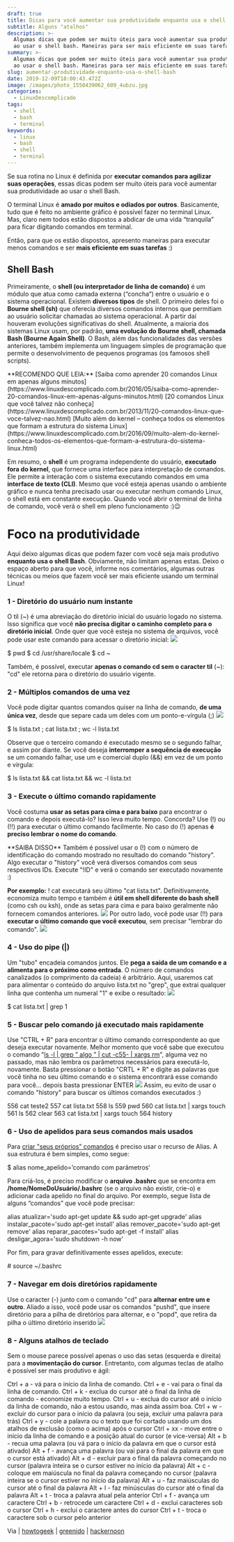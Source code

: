 ```yaml
---
draft: true
title: Dicas para você aumentar sua produtividade enquanto usa o shell Bash
subtitle: Alguns "atalhos"
description: >-
  Algumas dicas que podem ser muito úteis para você aumentar sua produtividade
  ao usar o shell bash. Maneiras para ser mais eficiente em suas tarefas.
summary: >-
  Algumas dicas que podem ser muito úteis para você aumentar sua produtividade
  ao usar o shell bash. Maneiras para ser mais eficiente em suas tarefas.
slug: aumentar-produtividade-enquanto-usa-o-shell-bash
date: 2019-12-09T18:00:43.472Z
image: /images/photo_1550439062_609_4ubzu.jpg
categories:
  - LinuxDescomplicado
tags:
  - shell
  - bash
  - terminal
keywords:
  - linux
  - bash
  - shell
  - terminal
---
```

Se sua rotina no Linux é definida por **executar comandos para agilizar suas operações**, essas dicas podem ser muito úteis para você aumentar sua produtividade ao usar o shell Bash. 

O terminal Linux é **amado por muitos e odiados por outros**. Basicamente, tudo que é feito no ambiente gráfico é possível fazer no terminal Linux. Mas, claro nem todos estão dispostos a abdicar de uma vida “tranquila” para ficar digitando comandos em terminal. 

Então, para que os estão dispostos, apresento maneiras para executar menos comandos e ser **mais eficiente em suas tarefas** :)

## Shell Bash

Primeiramente, o **shell (ou interpretador de linha de comando)** é um módulo que atua como camada externa (“concha“) entre o usuário e o sistema operacional. Existem **diversos tipos** de shell. O primeiro deles foi o **Bourne shell (sh)** que oferecia diversos comandos internos que permitiam ao usuário solicitar chamadas ao sistema operacional. A partir daí houveram evoluções significativas do shell. Atualmente, a maioria dos sistemas Linux usam, por padrão, **uma evolução do Bourne shell, chamada Bash (Bourne Again Shell)**. O Bash, além das funcionalidades das versões anteriores, também implementa um linguagem simples de programação que permite o desenvolvimento de pequenos programas (os famosos shell scripts).

<div class="yellow-box">**RECOMENDO QUE LEIA:** [Saiba como aprender 20 comandos Linux em apenas alguns minutos](https://www.linuxdescomplicado.com.br/2016/05/saiba-como-aprender-20-comandos-linux-em-apenas-alguns-minutos.html) [20 comandos Linux que você talvez não conheça](https://www.linuxdescomplicado.com.br/2013/11/20-comandos-linux-que-voce-talvez-nao.html) [Muito além do kernel – conheça todos os elementos que formam a estrutura do sistema Linux](https://www.linuxdescomplicado.com.br/2016/09/muito-alem-do-kernel-conheca-todos-os-elementos-que-formam-a-estrutura-do-sistema-linux.html)</div>

Em resumo, o **shell** é um programa independente do usuário, **executado fora do kernel**, que fornece uma interface para interpretação de comandos. Ele permite a interação com o sistema executando comandos em uma **interface de texto (CLI)**. Mesmo que você esteja apenas usando o ambiente gráfico e nunca tenha precisado usar ou executar nenhum comando Linux, o shell está em constante execução. Quando você abrir o terminal de linha de comando, você verá o shell em pleno funcionamento :)😉

# Foco na produtividade

Aqui deixo algumas dicas que podem fazer com você seja mais produtivo **enquanto usa o shell Bash**. Obviamente, não limitam apenas estas. Deixo o espaço aberto para que você, informe nos comentários, algumas outras técnicas ou meios que fazem você ser mais eficiente usando um terminal Linux!

### **1 - Diretório do usuário num instante**

O til (~) é uma abreviação do diretório inicial do usuário logado no sistema. Isso significa que você **não precisa digitar o caminho completo para o diretório inicial**. Onde quer que você esteja no sistema de arquivos, você pode usar este comando para acessar o diretório inicial: ![](https://www.linuxdescomplicado.com.br/wp-content/uploads/2019/09/dica-1.gif)

<div class="terminal-widget">$ pwd $ cd /usr/share/locale $ cd ~</div>

Também, é possível, executar **apenas o comando cd sem o caracter til** (~): "cd" ele retorna para o diretório do usuário vigente.

### **2 - Múltiplos comandos de uma vez**

Você pode digitar quantos comandos quiser na linha de comando, **de uma única vez**, desde que separe cada um deles com um ponto-e-vírgula (;) ![](https://www.linuxdescomplicado.com.br/wp-content/uploads/2019/09/dica-2.gif)

<div class="terminal-widget">$ ls lista.txt ; cat lista.txt ; wc -l lista.txt</div>

Observe que o terceiro comando é executado mesmo se o segundo falhar, e assim por diante. Se você deseja **interromper a sequência de execução** se um comando falhar, use um e comercial duplo (&&) em vez de um ponto e vírgula:

<div class="terminal-widget">$ ls lista.txt && cat lista.txt && wc -l lista.txt</div>

### **3 - Execute o último comando rapidamente**

Você costuma **usar as setas para cima e para baixo** para encontrar o comando e depois executá-lo? Isso leva muito tempo. Concorda? Use (!) ou (!!) para executar o último comando facilmente. No caso do (!) apenas **é preciso lembrar o nome do comando**.

<div class="social-connect-widget">**SAIBA DISSO** Também é possível usar o (!) com o número de identificação do comando mostrado no resultado do comando "history". Algo executar o "history" você verá diversos comandos com seus respectivos IDs. Execute "!ID" e verá o comando ser executado novamente :)</div>

**Por exemplo:** ! cat executará seu último "cat lista.txt". Definitivamente, economiza muito tempo e também é **útil em shell diferente do bash shell** (como csh ou ksh), onde as setas para cima e para baixo geralmente não fornecem comandos anteriores. ![](https://www.linuxdescomplicado.com.br/wp-content/uploads/2019/09/dica-3.gif) Por outro lado, você pode usar (!!) para **executar o último comando que você executou**, sem precisar "lembrar do comando". ![](https://www.linuxdescomplicado.com.br/wp-content/uploads/2019/09/dica-4.gif)

### **4 - Uso do pipe (|)**

Um "tubo" encadeia comandos juntos. Ele **pega a saída de um comando e a alimenta para o próximo como entrada**. O número de comandos canalizados (o comprimento da cadeia) é arbitrário. Aqui, usaremos cat para alimentar o conteúdo do arquivo lista.txt no "grep", que extrai qualquer linha que contenha um numeral "1" e exibe o resultado: ![](https://www.linuxdescomplicado.com.br/wp-content/uploads/2019/09/dica-6.gif)

<div class="terminal-widget">$ cat lista.txt | grep 1</div>

### **5 - Buscar pelo comando já executado mais rapidamente**

Use "CTRL + R" para encontrar o último comando correspondente ao que deseja executar novamente. Melhor momento que você sabe que executou o comando "[ls -l | grep ” algo ” | cut -c55- | xargs rm](https://www.linuxdescomplicado.com.br/2019/08/o-poder-e-a-versatilidade-do-comando-xargs.html)", alguma vez no passado, mas não lembra os parâmetros necessários para executá-lo, novamente. Basta pressionar o botão "CRTL + R" e digite as palavras que você tinha no seu último comando e o sistema encontrará esse comando para você... depois basta pressionar ENTER ![](https://www.linuxdescomplicado.com.br/wp-content/uploads/2019/09/dica-5.gif) Assim, eu evito de usar o comando "history" para buscar os últimos comandos executados :)

<div class="terminal-widget">556 cat teste2 557 cat lista.txt 558 ls 559 pwd 560 cat lista.txt | xargs touch 561 ls 562 clear 563 cat lista.txt | xargs touch 564 history</div>

### **6 - Uso de apelidos para seus comandos mais usados**

Para [criar "seus próprios" comandos](https://www.linuxdescomplicado.com.br/2015/06/criar-comandos-usando-alias.html) é preciso usar o recurso de Alias. A sua estrutura é bem simples, como segue:

<div class="terminal-widget">$ alias nome_apelido=’comando com parâmetros‘</div>

Para criá-los, é preciso modificar o **arquivo .bashrc** que se encontra em **/home/NomeDoUsuário/.bashrc** (se o arquivo não existir, crie-o) e adicionar cada apelido no final do arquivo. Por exemplo, segue lista de alguns “comandos” que você pode precisar:

<div class="terminal-widget">alias atualizar='sudo apt-get update && sudo apt-get upgrade' alias instalar_pacote='sudo apt-get install' alias remover_pacote='sudo apt-get remove' alias reparar_pacotes='sudo apt-get -f install' alias desligar_agora='sudo shutdown -h now'</div>

Por fim, para gravar definitivamente esses apelidos, execute:

<div class="terminal-widget"># source ~/.bashrc</div>

### **7 - Navegar em dois diretórios rapidamente**

Use o caracter (-) junto com o comando "cd" para **alternar entre um e outro**. Aliado a isso, você pode usar os comandos "pushd", que insere diretório para a pilha de diretórios para alternar, e o "popd", que retira da pilha o último diretório inserido ![](https://www.linuxdescomplicado.com.br/wp-content/uploads/2019/09/dica-7.gif)

### **8 - Alguns atalhos de teclado**

Sem o mouse parece possível apenas o uso das setas (esquerda e direita) para a **movimentação do cursor**. Entretanto, com algumas teclas de atalho é possível ser mais produtivo e ágil:

<div class="social-connect-widget">Ctrl + a - vá para o início da linha de comando. Ctrl + e - vai para o final da linha de comando. Ctrl + k - exclua do cursor até o final da linha de comando - economize muito tempo. Ctrl + u - exclua do cursor até o início da linha de comando, não a estou usando, mas ainda assim boa. Ctrl + w - excluir do cursor para o início da palavra (ou seja, excluir uma palavra para trás) Ctrl + y - cole a palavra ou o texto que foi cortado usando um dos atalhos de exclusão (como o acima) após o cursor Ctrl + xx - move entre o início da linha de comando e a posição atual do cursor (e vice-versa) Alt + b - recua uma palavra (ou vá para o início da palavra em que o cursor está ativado) Alt + f - avança uma palavra (ou vai para o final da palavra em que o cursor está ativado) Alt + d - excluir para o final da palavra começando no cursor (palavra inteira se o cursor estiver no início da palavra) Alt + c - coloque em maiúscula no final da palavra começando no cursor (palavra inteira se o cursor estiver no início da palavra) Alt + u - faz maiúsculas do cursor até o final da palavra Alt + l - faz minúsculas do cursor até o final da palavra Alt + t - troca a palavra atual pela anterior Ctrl + f - avança um caractere Ctrl + b - retrocede um caractere Ctrl + d - exclui caracteres sob o cursor Ctrl + h - exclui o caractere antes do cursor Ctrl + t - troca o caractere sob o cursor pelo anterior</div>

Via | [howtogeek](https://www.howtogeek.com/439199/15-special-characters-you-need-to-know-for-bash/) | [greenido](https://greenido.wordpress.com/2011/10/07/linux-bash-shortcuts-to-boost-your-productivity/) | [hackernoon](https://hackernoon.com/10-basic-tips-on-working-fast-in-unix-or-linux-terminal-5746ae42d277)
